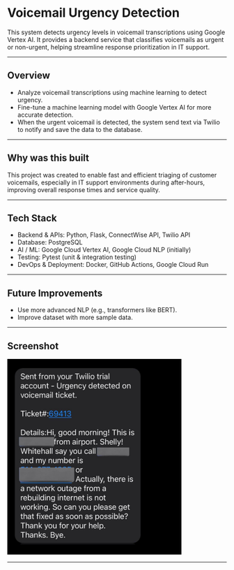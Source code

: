 # Voicemail Urgency Detection

This system detects urgency levels in voicemail transcriptions using Google Vertex AI. It provides a backend service that classifies voicemails as urgent or non-urgent, helping streamline response prioritization in IT support.

---

## Overview

- Analyze voicemail transcriptions using machine learning to detect urgency.
- Fine-tune a machine learning model with Google Vertex AI for more accurate detection.
- When the urgent voicemail is detected, the system send text via Twilio to notify and save the data to the database.

---

## Why was this built

This project was created to enable fast and efficient triaging of customer voicemails, especially in IT support environments during after-hours, improving overall response times and service quality.

---

## Tech Stack

- Backend & APIs: Python, Flask, ConnectWise API, Twilio API
- Database: PostgreSQL
- AI / ML: Google Cloud Vertex AI, Google Cloud NLP (initially)
- Testing: Pytest (unit & integration testing)
- DevOps & Deployment: Docker, GitHub Actions, Google Cloud Run


---

## Future Improvements

- Use more advanced NLP (e.g., transformers like BERT).
- Improve dataset with more sample data.

---

## Screenshot

<img src="images/screenshot_voicemail.jpeg" alt="Alt text" width="400"/>

---











